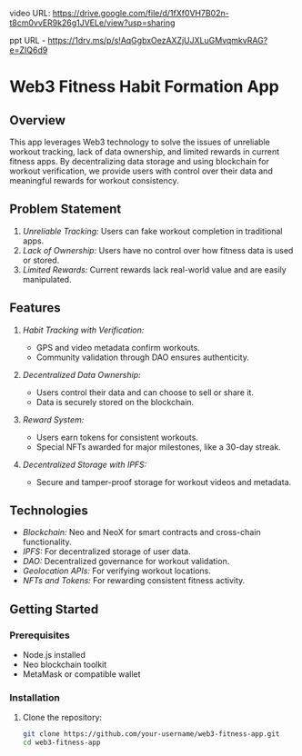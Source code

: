 
video URL: https://drive.google.com/file/d/1fXf0VH7B02n-t8cm0vvER9k26g1JVELe/view?usp=sharing

ppt URL - https://1drv.ms/p/s!AqGgbxOezAXZjUJXLuGMvqmkvRAG?e=ZIQ6d9
# Web3 Fitness Habit Formation App

## Overview

This app leverages Web3 technology to solve the issues of unreliable workout tracking, lack of data ownership, and limited rewards in current fitness apps. By decentralizing data storage and using blockchain for workout verification, we provide users with control over their data and meaningful rewards for workout consistency.

## Problem Statement

1. _Unreliable Tracking:_ Users can fake workout completion in traditional apps.
2. _Lack of Ownership:_ Users have no control over how fitness data is used or stored.
3. _Limited Rewards:_ Current rewards lack real-world value and are easily manipulated.

## Features

1. _Habit Tracking with Verification:_
   - GPS and video metadata confirm workouts.
   - Community validation through DAO ensures authenticity.
2. _Decentralized Data Ownership:_

   - Users control their data and can choose to sell or share it.
   - Data is securely stored on the blockchain.

3. _Reward System:_
   - Users earn tokens for consistent workouts.
   - Special NFTs awarded for major milestones, like a 30-day streak.
4. _Decentralized Storage with IPFS:_
   - Secure and tamper-proof storage for workout videos and metadata.

## Technologies

- _Blockchain:_ Neo and NeoX for smart contracts and cross-chain functionality.
- _IPFS:_ For decentralized storage of user data.
- _DAO:_ Decentralized governance for workout validation.
- _Geolocation APIs:_ For verifying workout locations.
- _NFTs and Tokens:_ For rewarding consistent fitness activity.

## Getting Started

### Prerequisites

- Node.js installed
- Neo blockchain toolkit
- MetaMask or compatible wallet

### Installation

1. Clone the repository:
   ```bash
   git clone https://github.com/your-username/web3-fitness-app.git
   cd web3-fitness-app
   ```
